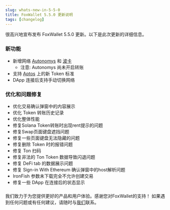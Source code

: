 ```yaml
---
slug: whats-new-in-5-5-0
title: FoxWallet 5.5.0 更新说明
tags: [changelog]
---
```


很高兴地宣布发布 FoxWallet 5.5.0 更新。以下是此次更新的详细信息。 

<!--truncate-->

### 新功能
- 新增网络 [Autonomys](https://www.autonomys.xyz/) 和 [波卡](https://polkadot.com/)
    - 注意: Autonomys 尚未开启转账
- 支持 [Aptos](https://aptosfoundation.org/) 上的新 Token 标准
- DApp 连接后支持手动切换网络

### 优化和问题修复
- 优化交易确认弹窗中的内容展示
- 优化 Token 转账历史记录
- 优化整体性能
- 修复Solana Token转账时出现rent提示的问题
- 修复Swap页面键盘遮挡问题
- 修复一些页面键盘无法隐藏的问题
- 修复删除 Token 时的报错问题
- 修复 Ton 扫码
- 修复非法的 Ton Token 数据导致闪退问题
- 修复 DeFi tab 的数据展示问题
- 修复 Sign-in With Ethereum 确认弹窗中的host解析问题
- IronFish 参数未下载完全不允许创建交易
- 修复一些 DApp 在连接后的状态显示

### 
我们致力于为您提供更好的产品和用户体验。感谢您对FoxWallet的支持！ 如果遇到任何问题或有任何建议，请随时与[我们](mailto:contact@foxwallet.com)联系。